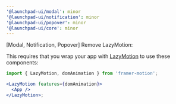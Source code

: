```yaml
---
'@launchpad-ui/modal': minor
'@launchpad-ui/notification': minor
'@launchpad-ui/popover': minor
'@launchpad-ui/core': minor
---
```


[Modal, Notification, Popover] Remove LazyMotion:

This requires that you wrap your app with [LazyMotion](https://www.framer.com/docs/lazy-motion/) to use these components:

```jsx
import { LazyMotion, domAnimation } from 'framer-motion';

<LazyMotion features={domAnimation}>
  <App />
</LazyMotion>;
```
